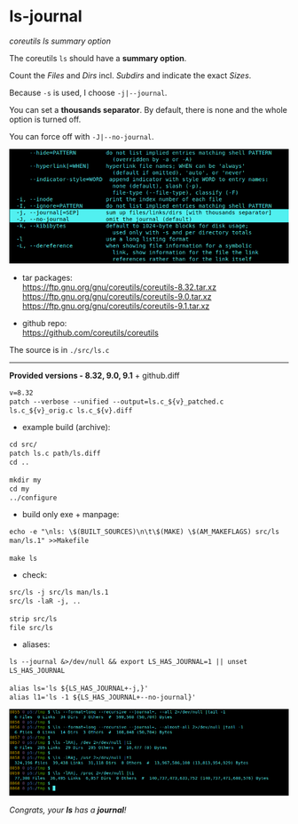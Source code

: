 # ls-journal

*coreutils ls summary option*


The coreutils `ls` should have a **summary option**.

Count the *Files* and *Dirs* incl. *Subdirs* and indicate the exact *Sizes*.

Because `-s` is used, I choose `-j|--journal`.

You can set a **thousands separator**. By default, there is none and the whole option is turned off.

You can force off with `-J|--no-journal`.

![help](pics/help.png)

* tar packages:  
https://ftp.gnu.org/gnu/coreutils/coreutils-8.32.tar.xz  
https://ftp.gnu.org/gnu/coreutils/coreutils-9.0.tar.xz  
https://ftp.gnu.org/gnu/coreutils/coreutils-9.1.tar.xz

* github repo:  
https://github.com/coreutils/coreutils

The source is in `./src/ls.c`

-----
**Provided versions - 8.32, 9.0, 9.1** + github.diff
```
v=8.32
patch --verbose --unified --output=ls.c_${v}_patched.c ls.c_${v}_orig.c ls.c_${v}.diff
```
* example build (archive):
```
cd src/
patch ls.c path/ls.diff
cd ..

mkdir my
cd my
../configure
```
* build only exe + manpage:
```
echo -e "\nls: \$(BUILT_SOURCES)\n\t\$(MAKE) \$(AM_MAKEFLAGS) src/ls man/ls.1" >>Makefile

make ls
```
* check:
```
src/ls -j src/ls man/ls.1
src/ls -laR -j, ..

strip src/ls
file src/ls
```
* aliases:
```
ls --journal &>/dev/null && export LS_HAS_JOURNAL=1 || unset LS_HAS_JOURNAL

alias ls='ls ${LS_HAS_JOURNAL+-j,}'
alias l1='ls -1 ${LS_HAS_JOURNAL+--no-journal}'
```
![run](pics/run.png)

_Congrats, your **ls** has a **journal**!_
